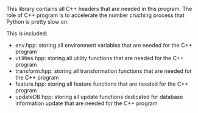 This library contains all C++ headers that are needed in this program.
The role of C++ program is to accelerate the number cruching process that Python
is pretty slow on.

This is included:
- env.hpp: storing all environment variables that are needed for the C++ program
- utilities.hpp: storing all utility functions that are needed for the C++ program
- transform.hpp: storing all transformation functions that are needed for the C++ program
- feature.hpp: storing all feature functions that are needed for the C++ program
- updateDB.hpp: storing all update functions dedicated for database information update that are needed for the C++ program